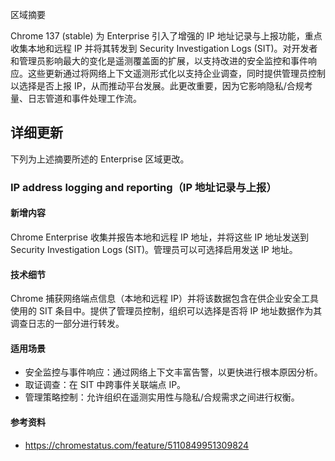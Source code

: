 区域摘要

Chrome 137 (stable) 为 Enterprise 引入了增强的 IP 地址记录与上报功能，重点收集本地和远程 IP 并将其转发到 Security Investigation Logs (SIT)。对开发者和管理员影响最大的变化是遥测覆盖面的扩展，以支持改进的安全监控和事件响应。这些更新通过将网络上下文遥测形式化以支持企业调查，同时提供管理员控制以选择是否上报 IP，从而推动平台发展。此更改重要，因为它影响隐私/合规考量、日志管道和事件处理工作流。

## 详细更新

下列为上述摘要所述的 Enterprise 区域更改。

### IP address logging and reporting（IP 地址记录与上报）

#### 新增内容
Chrome Enterprise 收集并报告本地和远程 IP 地址，并将这些 IP 地址发送到 Security Investigation Logs (SIT)。管理员可以可选择启用发送 IP 地址。

#### 技术细节
Chrome 捕获网络端点信息（本地和远程 IP）并将该数据包含在供企业安全工具使用的 SIT 条目中。提供了管理员控制，组织可以选择是否将 IP 地址数据作为其调查日志的一部分进行转发。

#### 适用场景
- 安全监控与事件响应：通过网络上下文丰富告警，以更快进行根本原因分析。
- 取证调查：在 SIT 中跨事件关联端点 IP。
- 管理策略控制：允许组织在遥测实用性与隐私/合规需求之间进行权衡。

#### 参考资料
- https://chromestatus.com/feature/5110849951309824